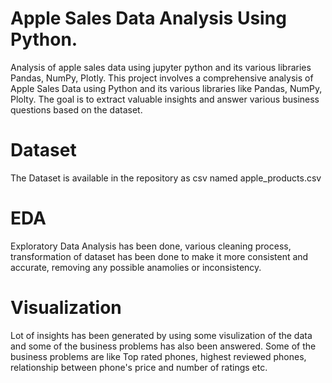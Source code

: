 # Apple Sales Data Analysis Using Python.
Analysis of apple sales data using jupyter python and its various libraries Pandas, NumPy, Plotly.
This project involves a comprehensive analysis of Apple Sales Data using Python and its various libraries like Pandas, NumPy, Plolty. The goal is to extract valuable insights and answer various business questions based on the dataset.
# Dataset
The Dataset is available in the repository as csv named apple_products.csv
# EDA
Exploratory Data Analysis has been done, various cleaning process, transformation of dataset has been done to make it more consistent and accurate, removing any possible anamolies or inconsistency.
# Visualization
Lot of insights has been generated by using some visulization of the data and some of the business problems has also been answered.
Some of the business problems are like Top rated phones, highest reviewed phones, relationship between phone's price and number of ratings etc.

